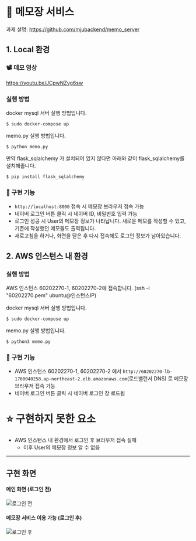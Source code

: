 # 📝 메모장 서비스
과제 설명: https://github.com/mjubackend/memo_server
## 1. Local 환경

### 📽️ 데모 영상
https://youtu.be/JCpwNZvg6sw

### 실행 방법
docker mysql 서버 실행 방법입니다.
```
$ sudo docker-compose up
```

memo.py 실행 방법입니다.
```
$ python memo.py
```

만약 flask_sqlalchemy 가 설치되어 있지 않다면 아래와 같이 flask_sqlalchemy를 설치해줍니다.
```
$ pip install flask_sqlalchemy
```

### 📑 구현 기능
* `http://localhost:8000` 접속 시 메모장 브라우저 접속 가능
* 네이버 로그인 버튼 클릭 시 네이버 ID, 비밀번호 입력 가능
* 로그인 성공 시 User의 메모장 정보가 나타납니다. 새로운 메모를 작성할 수 있고, 기존에 작성했던 메모들도 출력됩니다.
* 새로고침을 하거나, 화면을 닫은 후 다시 접속해도 로그인 정보가 남아있습니다.


## 2. AWS 인스턴스 내 환경

### 실행 방법
AWS 인스턴스 60202270-1, 60202270-2에 접속합니다. (ssh -i "60202270.pem" ubuntu@인스턴스IP)

docker mysql 서버 실행 방법입니다.
```
$ sudo docker-compose up
```

memo.py 실행 방법입니다.
```
$ python3 memo.py
```

### 📑 구현 기능
* AWS 인스턴스 60202270-1, 60202270-2 에서 `http://60202270-lb-1760040258.ap-northeast-2.elb.amazonaws.com`(로드밸런서 DNS) 로 메모장 브라우저 접속 가능
* 네이버 로그인 버튼 클릭 시 네이버 로그인 창 로드됨

#  ⭐ 구현하지 못한 요소
* AWS 인스턴스 내 환경에서 로그인 후 브라우저 접속 실패
    * 이후 User의 메모장 정보 알 수 없음

-----------------------------------

## 구현 화면
#### 메인 화면 (로그인 전)
![로그인 전](https://postfiles.pstatic.net/MjAyNDA1MDJfMTcw/MDAxNzE0NTg3MDM1OTA3.kE2GaNOc9IN_ZEo7aOQzUAjEV2r-xPYEktheEJglWrEg.Bqzit0xVwIUD5Xm2MJy1rwa32DwsBJVDlbzXzYZfiB0g.PNG/image.png?type=w966)

#### 메모장 서비스 이용 가능 (로그인 후)
![로그인 후](https://postfiles.pstatic.net/MjAyNDA1MDJfMTEx/MDAxNzE0NTg3OTM4MjYz.dXB13rqDnFqJtrl3NIbzWh412lLSRWu7PM96mjVZnIgg.3I76FaO0bWtuVQ6q0SKHHAAYQgZfCLSoF1s5jK-pUfMg.PNG/image.png?type=w966)
